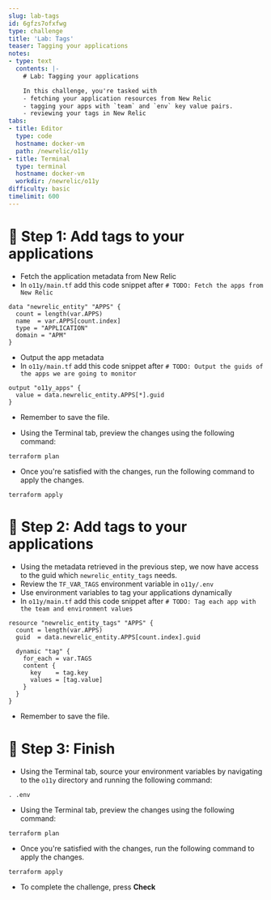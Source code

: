 ```yaml
---
slug: lab-tags
id: 6gfzs7ofxfwg
type: challenge
title: 'Lab: Tags'
teaser: Tagging your applications
notes:
- type: text
  contents: |-
    # Lab: Tagging your applications

    In this challenge, you're tasked with
    - fetching your application resources from New Relic
    - tagging your apps with `team` and `env` key value pairs.
    - reviewing your tags in New Relic
tabs:
- title: Editor
  type: code
  hostname: docker-vm
  path: /newrelic/o11y
- title: Terminal
  type: terminal
  hostname: docker-vm
  workdir: /newrelic/o11y
difficulty: basic
timelimit: 600
---
```

🧪 Step 1: Add tags to your applications
=======================

- Fetch the application metadata from New Relic
- In `o11y/main.tf` add this code snippet after `# TODO: Fetch the apps from New Relic`

```
data "newrelic_entity" "APPS" {
  count = length(var.APPS)
  name  = var.APPS[count.index]
  type = "APPLICATION"
  domain = "APM"
}
```

- Output the app metadata
- In `o11y/main.tf` add this code snippet after `# TODO: Output the guids of the apps we are going to monitor`

```
output "o11y_apps" {
  value = data.newrelic_entity.APPS[*].guid
}
```

- Remember to save the file.

- Using the Terminal tab, preview the changes using the following command:

```
terraform plan
```

- Once you're satisfied with the changes, run the following command to apply the changes.

```
terraform apply
```

🧪 Step 2: Add tags to your applications
=======================

- Using the metadata retrieved in the previous step, we now have access to the guid which `newrelic_entity_tags` needs.
- Review the `TF_VAR_TAGS` environment variable in `o11y/.env`
- Use environment variables to tag your applications dynamically
- In `o11y/main.tf` add this code snippet after `# TODO: Tag each app with the team and environment values`

```
resource "newrelic_entity_tags" "APPS" {
  count = length(var.APPS)
  guid  = data.newrelic_entity.APPS[count.index].guid

  dynamic "tag" {
    for_each = var.TAGS
    content {
      key    = tag.key
      values = [tag.value]
    }
  }
}
```

- Remember to save the file.

🏁 Step 3: Finish
=======================

- Using the Terminal tab, source your environment variables by navigating to the `o11y` directory and running the following command:

```
. .env
```

- Using the Terminal tab, preview the changes using the following command:

```
terraform plan
```

- Once you're satisfied with the changes, run the following command to apply the changes.

```
terraform apply
```

- To complete the challenge, press **Check**
